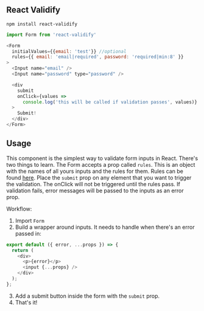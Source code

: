 ## React Validify

`npm install react-validify`

```js
import Form from 'react-validify'

<Form
  initialValues={{email: 'test'}} //optional
  rules={{ email: 'email|required', password: 'required|min:8' }}
>
  <Input name="email" />
  <Input name="password" type="password" />

  <div
    submit
    onClick={values =>
      console.log('this will be called if validation passes', values)}
  >
    Submit!
  </div>
</Form>
```

## Usage

This component is the simplest way to validate form inputs in React. There's two things to learn. The Form accepts a prop called `rules`. This is an object with the names of all yours inputs and the rules for them. Rules can be found [here](https://github.com/skaterdav85/validatorjs#available-rules). Place the `submit` prop on any element that you want to trigger the validation. The onClick will not be triggered until the rules pass. If validation fails, error messages will be passed to the inputs as an error prop.


Workflow:

1. Import `Form`
2. Build a wrapper around inputs. It needs to handle when there's an error passed in:

```js
export default ({ error, ...props }) => {
  return (
    <div>
      <p>{error}</p>
      <input {...props} />
    </div>
  );
};

```
3. Add a submit button inside the form with the `submit` prop.
4. That's it!
